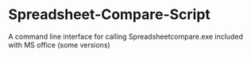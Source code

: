 # Spreadsheet-Compare-Script
A command line interface for calling Spreadsheetcompare.exe included with MS office (some versions)
